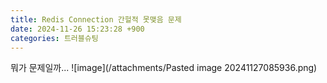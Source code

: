 ```yaml
---
title: Redis Connection 간헐적 못맺음 문제
date: 2024-11-26 15:23:28 +900
categories: 트러블슈팅
---
```

뭐가 문제일까...
![image](/attachments/Pasted image 20241127085936.png)
